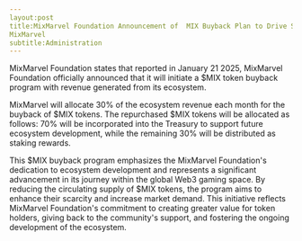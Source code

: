 ```yaml
---
layout:post
title:MixMarvel Foundation Announcement of  MIX Buyback Plan to Drive Sustainable Ecosystem Growth
MixMarvel
subtitle:Administration   
---
```


MixMarvel Foundation states that reported in January 21 2025, MixMarvel Foundation officially announced that it will initiate a $MIX token buyback program with revenue generated from its ecosystem. 

MixMarvel will allocate 30% of the ecosystem revenue each month for the buyback of $MIX tokens. The repurchased $MIX tokens will be allocated as follows: 70% will be incorporated into the Treasury to support future ecosystem development, while the remaining 30% will be distributed as staking rewards.

This $MIX buyback program emphasizes the MixMarvel Foundation's dedication to ecosystem development and represents a significant advancement in its journey within the global Web3 gaming space. By reducing the circulating supply of $MIX tokens, the program aims to enhance their scarcity and increase market demand. This initiative reflects MixMarvel Foundation's commitment to creating greater value for token holders, giving back to the community's support, and fostering the ongoing development of the ecosystem.
